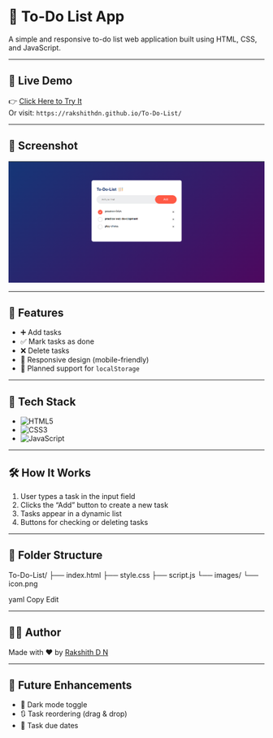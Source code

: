 # 📝 To-Do List App

A simple and responsive to-do list web application built using HTML, CSS, and JavaScript.

---

## 🚀 Live Demo

👉 [Click Here to Try It](https://rakshithdn.github.io/To-Do-List/)  
Or visit: `https://rakshithdn.github.io/To-Do-List/`

---

## 📸 Screenshot

<img src="todoScreenshot.png" alt="Todo List Screenshot" width="700"/>

---

## 🧩 Features

- ➕ Add tasks
- ✅ Mark tasks as done
- ❌ Delete tasks
- 📱 Responsive design (mobile-friendly)
- 💾 Planned support for `localStorage`

---

## 🔧 Tech Stack

- ![HTML5](https://img.shields.io/badge/HTML5-E34F26?style=flat&logo=html5&logoColor=white)
- ![CSS3](https://img.shields.io/badge/CSS3-1572B6?style=flat&logo=css3&logoColor=white)
- ![JavaScript](https://img.shields.io/badge/JavaScript-F7DF1E?style=flat&logo=javascript&logoColor=black)

---

## 🛠️ How It Works

1. User types a task in the input field
2. Clicks the “Add” button to create a new task
3. Tasks appear in a dynamic list
4. Buttons for checking or deleting tasks

---

## 📁 Folder Structure

To-Do-List/
├── index.html
├── style.css
├── script.js
└── images/
└── icon.png

yaml
Copy
Edit

---

## 🙋‍♂️ Author

Made with ❤️ by [Rakshith D N](https://github.com/RakshithDN/)

---

## 📌 Future Enhancements

- 🌙 Dark mode toggle
- 🔃 Task reordering (drag & drop)
- 📆 Task due dates
